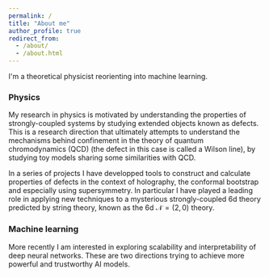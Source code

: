 ```yaml
---
permalink: /
title: "About me"
author_profile: true
redirect_from: 
  - /about/
  - /about.html
---
```


I'm a theoretical physicist reorienting into machine learning.

### Physics
My research in physics is motivated by understanding the properties of
strongly-coupled systems by studying extended objects known as defects. This is
a research direction that ultimately attempts to understand the mechanisms behind
confinement in the theory of quantum chromodynamics (QCD) (the defect in this case is
called a Wilson line), by studying toy models sharing some similarities with
QCD.

In a series of projects I have developped tools to construct and calculate
properties of defects in the context of holography, the conformal bootstrap and
especially using supersymmetry. In particular I have played a leading role in
applying new techniques to a mysterious strongly-coupled 6d theory predicted by
string theory, known as the 6d $\mathcal{N} = (2,0)$ theory.

### Machine learning
More recently I am interested in exploring scalability and interpretability of
deep neural networks. These are two directions trying to achieve more powerful
and trustworthy AI models.
